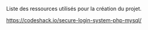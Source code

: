 Liste des ressources utilisés pour la création du projet.

https://codeshack.io/secure-login-system-php-mysql/